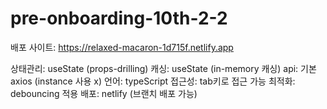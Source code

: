 # pre-onboarding-10th-2-2

배포 사이트: https://relaxed-macaron-1d715f.netlify.app

상태관리: useState (props-drilling)
캐싱: useState (in-memory 캐싱)
api: 기본 axios (instance 사용 x)
언어: typeScript
접근성: tab키로 접근 가능
최적화: debouncing 적용
배포: netlify (브랜치 배포 가능)